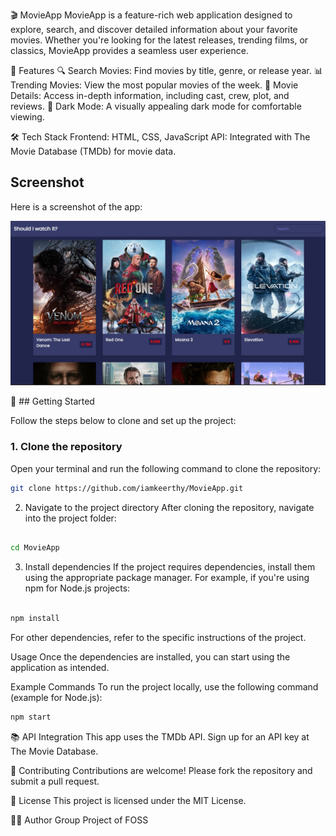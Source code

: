 🎬 MovieApp
MovieApp is a feature-rich web application designed to explore, search, and discover detailed information about your favorite movies. Whether you're looking for the latest releases, trending films, or classics, MovieApp provides a seamless user experience.

🌟 Features
🔍 Search Movies: Find movies by title, genre, or release year.
📊 Trending Movies: View the most popular movies of the week.
🎥 Movie Details: Access in-depth information, including cast, crew, plot, and reviews.
🌙 Dark Mode: A visually appealing dark mode for comfortable viewing.

🛠️ Tech Stack
Frontend: HTML, CSS, JavaScript
API: Integrated with The Movie Database (TMDb) for movie data.


## Screenshot

Here is a screenshot of the app:

![MovieApp Screenshot](https://github.com/iamkeerthy/MovieApp/blob/main/movieappexample.jpg)

🚀 ## Getting Started

Follow the steps below to clone and set up the project:

### 1. Clone the repository
Open your terminal and run the following command to clone the repository:

```bash
git clone https://github.com/iamkeerthy/MovieApp.git
```
2. Navigate to the project directory
After cloning the repository, navigate into the project folder:

```bash

cd MovieApp

```
3. Install dependencies
If the project requires dependencies, install them using the appropriate package manager. For example, if you're using npm for Node.js projects:

```bash

npm install
```
For other dependencies, refer to the specific instructions of the project.

Usage
Once the dependencies are installed, you can start using the application as intended.

Example Commands
To run the project locally, use the following command (example for Node.js):

```bash
npm start
```


📚 API Integration
This app uses the TMDb API. Sign up for an API key at The Movie Database.

🙌 Contributing
Contributions are welcome! Please fork the repository and submit a pull request.

🧾 License
This project is licensed under the MIT License.

👨‍💻 Author
Group Project of FOSS
